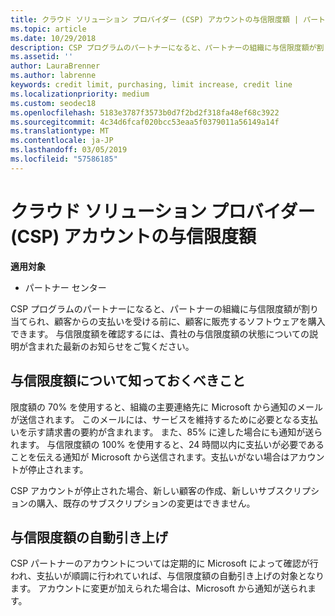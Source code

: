 ```yaml
---
title: クラウド ソリューション プロバイダー (CSP) アカウントの与信限度額 | パートナー センター
ms.topic: article
ms.date: 10/29/2018
description: CSP プログラムのパートナーになると、パートナーの組織に与信限度額が割り当てられ、顧客からの支払いを受ける前に、顧客に販売するソフトウェアを購入できます。
ms.assetid: ''
author: LauraBrenner
ms.author: labrenne
keywords: credit limit, purchasing, limit increase, credit line
ms.localizationpriority: medium
ms.custom: seodec18
ms.openlocfilehash: 5183e3787f3573b0d7f2bd2f318fa48ef68c3922
ms.sourcegitcommit: 4c34d6fcaf020bcc53eaa5f0379011a56149a14f
ms.translationtype: MT
ms.contentlocale: ja-JP
ms.lasthandoff: 03/05/2019
ms.locfileid: "57586185"
---
```

# <a name="cloud-solution-provider-csp-account-credit-limits"></a>クラウド ソリューション プロバイダー (CSP) アカウントの与信限度額

**適用対象**

- パートナー センター

CSP プログラムのパートナーになると、パートナーの組織に与信限度額が割り当てられ、顧客からの支払いを受ける前に、顧客に販売するソフトウェアを購入できます。 与信限度額を確認するには、貴社の与信限度額の状態についての説明が含まれた最新のお知らせをご覧ください。  

## <a name="what-you-need-to-know-about-your-credit-limit"></a>与信限度額について知っておくべきこと

限度額の 70% を使用すると、組織の主要連絡先に Microsoft から通知のメールが送信されます。 このメールには、サービスを維持するために必要となる支払いを示す請求書の要約が含まれます。 また、85% に達した場合にも通知が送られます。 与信限度額の 100% を使用すると、24 時間以内に支払いが必要であることを伝える通知が Microsoft から送信されます。支払いがない場合はアカウントが停止されます。 

CSP アカウントが停止された場合、新しい顧客の作成、新しいサブスクリプションの購入、既存のサブスクリプションの変更はできません。

## <a name="automatic-credit-limit-increase"></a>与信限度額の自動引き上げ

CSP パートナーのアカウントについては定期的に Microsoft  によって確認が行われ、支払いが順調に行われていれば、与信限度額の自動引き上げの対象となります。 アカウントに変更が加えられた場合は、Microsoft から通知が送られます。 